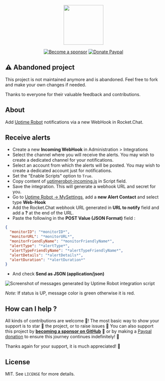 <p align="center"><img height="128" src="https://github.com/crazy-max/rocketchat-uptimerobot/blob/master/res/rocketchat-uptimerobot.png"></p>

<p align="center">
  <a href="https://github.com/sponsors/crazy-max"><img src="https://img.shields.io/badge/sponsor-crazy--max-181717.svg?logo=github&style=flat-square" alt="Become a sponsor"></a>
  <a href="https://www.paypal.me/crazyws"><img src="https://img.shields.io/badge/donate-paypal-00457c.svg?logo=paypal&style=flat-square" alt="Donate Paypal"></a>
</p>

## :warning: Abandoned project

This project is not maintained anymore and is abandoned. Feel free to fork and make your own changes if needed.

Thanks to everyone for their valuable feedback and contributions.

## About

Add [Uptime Robot](https://uptimerobot.com) notifications via a new WebHook in Rocket.Chat.

## Receive alerts

- Create a new **Incoming WebHook** in Administration > Integrations
- Select the channel where you will receive the alerts. You may wish to create a dedicated channel for your notifications.
- Select an account from which the alerts will be posted. You may wish to create a dedicated account just for notifications.
- Set the "Enable Scripts" option to `True`.
- Copy content of [uptimerobot-incoming.js](src/uptimerobot-incoming.js) in Script field.
- Save the integration. This will generate a webhook URL and secret for you.
- Go to [Uptime Robot -> MySettings](https://uptimerobot.com/dashboard.php#mySettings), add a **new Alert Contact** and select type **Web-Hook**
- Add the Rocket.Chat webhook URL generated in **URL to notify** field and add a **?** at the end of the URL.
- Paste the following in the **POST Value (JSON Format)** field :

```json
{
  "monitorID": "*monitorID*",
  "monitorURL": "*monitorURL*",
  "monitorFriendlyName": "*monitorFriendlyName*",
  "alertType": "*alertType*",
  "alertTypeFriendlyName": "*alertTypeFriendlyName*",
  "alertDetails": "*alertDetails*",
  "alertDuration": "*alertDuration*"
}
```

- And check **Send as JSON (application/json)**

![Screenshot of messages generated by Uptime Robot integration script](res/screenshot.png)

*Note:* If status is UP, message color is green otherwise it is red.

## How can I help ?

All kinds of contributions are welcome :raised_hands:! The most basic way to show your support is to star :star2: the project, or to raise issues :speech_balloon: You can also support this project by [**becoming a sponsor on GitHub**](https://github.com/sponsors/crazy-max) :clap: or by making a [Paypal donation](https://www.paypal.me/crazyws) to ensure this journey continues indefinitely! :rocket:

Thanks again for your support, it is much appreciated! :pray:

## License

MIT. See `LICENSE` for more details.
